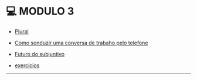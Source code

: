 # :computer: MODULO 3

- [Plural](https://github.com/eugenia1984/trabajaParaBrasil/blob/main/modulo3/plural.md)

- [Como sonduzir uma conversa de trabaho pelo telefone](https://github.com/eugenia1984/trabajaParaBrasil/blob/main/modulo3/converza_telefone.md)

- [Futuro do subjuntivo](https://github.com/eugenia1984/trabajaParaBrasil/blob/main/modulo3/futuro_do_subjuntivo.md)
  
- [exercicios](https://github.com/eugenia1984/trabajaParaBrasil/blob/main/modulo3/exercicios.md)
  
---
